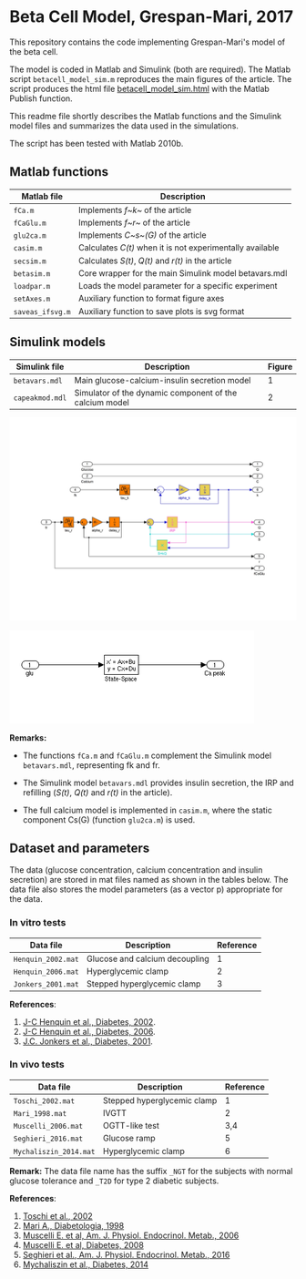 # Beta Cell Model, Grespan-Mari, 2017

This repository contains the code implementing Grespan-Mari's
model of the beta cell.

The model is coded in Matlab and Simulink (both are required).
The Matlab script `betacell_model_sim.m` reproduces the main figures of
the article. The script produces the html file [betacell_model_sim.html](html/betacell_model_sim.html) with the Matlab Publish function.

This readme file shortly describes the Matlab functions and the Simulink model files and summarizes the data used in the simulations.

The script has been tested with Matlab 2010b.



## Matlab functions

Matlab file | Description
------------|------------
`fCa.m` | Implements *f~k~* of the article
`fCaGlu.m` | Implements *f~r~* of the article
`glu2ca.m` | Implements *C~s~(G)* of the article
`casim.m` | Calculates *C(t)* when it is not experimentally available
`secsim.m` | Calculates *S(t)*, *Q(t)* and *r(t)* in the article
`betasim.m` | Core wrapper for the main Simulink model betavars.mdl
`loadpar.m` | Loads the model parameter for a specific experiment
`setAxes.m` | Auxiliary function to format figure axes
`saveas_ifsvg.m` | Auxiliary function to save plots is svg format


## Simulink models

Simulink file | Description | Figure
--------------|-------------|-------
`betavars.mdl` | Main glucose-calcium-insulin secretion model | 1
`capeakmod.mdl` | Simulator of the dynamic component of the calcium model | 2

![**Figure 1:** betavars.mdl](img/betavars.mdl.png)

![**Figure 2:** capeakmod.mdl](img/capeakmod.mdl.png)

**Remarks:**

* The functions `fCa.m` and `fCaGlu.m` complement the Simulink model `betavars.mdl`, representing fk and fr.

* The Simulink model `betavars.mdl` provides insulin secretion, the IRP and refilling (*S(t)*, *Q(t)* and *r(t)* in the article).

* The full calcium model is implemented in `casim.m`, where the static component Cs(G) (function `glu2ca.m`) is used.


## Dataset and parameters

The data (glucose concentration, calcium concentration and insulin secretion) are stored in mat files named as shown in the tables below. The data file also stores the model parameters (as a vector p) appropriate for the data.

### In vitro tests


Data file | Description | Reference
----------|-------------|----------
`Henquin_2002.mat` | Glucose and calcium decoupling | 1
`Henquin_2006.mat` | Hyperglycemic clamp | 2
`Jonkers_2001.mat` | Stepped hyperglycemic clamp | 3

**References**:

1. [J-C Henquin et al., Diabetes, 2002](https://doi.org/10.2337/diabetes.51.2007.S60).
2. [J-C Henquin et al., Diabetes, 2006](https://doi.org/10.2337/diabetes.55.02.06.db05-1051).
3. [J.C. Jonkers et al., Diabetes, 2001](https://doi.org/10.2337/diabetes.50.3.540).

### In vivo tests


Data file | Description | Reference
----------|-------------|----------
`Toschi_2002.mat` | Stepped hyperglycemic clamp | 1
`Mari_1998.mat` | IVGTT | 2
`Muscelli_2006.mat` | OGTT-like test | 3,4
`Seghieri_2016.mat` | Glucose ramp | 5
`Mychaliszin_2014.mat` | Hyperglycemic clamp | 6

**Remark:** The data file name has the suffix `_NGT` for the subjects with normal glucose tolerance and `_T2D` for type 2 diabetic subjects.

**References**:

1. [Toschi et al., 2002](https://doi.org/10.2337/diabetes.51.2007.S130)
2. [Mari A., Diabetologia, 1998](https://doi.org/10.1007/s001250051027)
3. [Muscelli E. et al, Am. J. Physiol. Endocrinol. Metab., 2006](https://doi.org/10.1152/ajpendo.00571.2005)
4. [Muscelli E. et al, Diabetes, 2008](https://doi.org/10.2337/db07-1315)
5. [Seghieri et al., Am. J. Physiol. Endocrinol. Metab., 2016](https://doi.org/10.1152/ajpendo.00428.2015)
6. [Mychaliszin et al., Diabetes, 2014](https://doi.org/10.2337/db13-1951)

